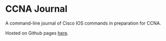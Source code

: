 # CCNA Journal

A command-line journal of Cisco IOS commands in preparation for CCNA.

Hosted on Github pages [here](https://gavchan.github.io/ccna-ref).
